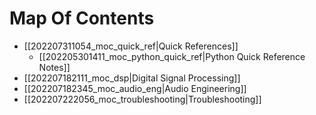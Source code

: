 # Map Of Contents

* [[202207311054_moc_quick_ref|Quick References]]
    * [[202205301411_moc_python_quick_ref|Python Quick Reference Notes]]
* [[202207182111_moc_dsp|Digital Signal Processing]]
* [[202207182345_moc_audio_eng|Audio Engineering]]
* [[202207222056_moc_troubleshooting|Troubleshooting]]
